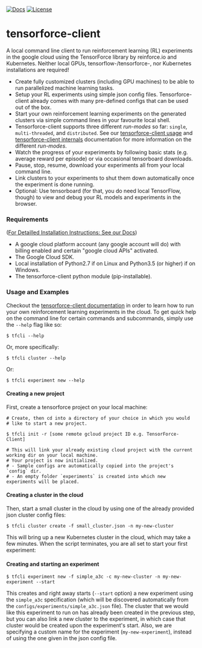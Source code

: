 [![Docs](https://readthedocs.org/projects/tensorforce-client/badge)](http://tensorforce-client.readthedocs.io/en/latest/)
[![License](https://img.shields.io/badge/license-Apache%202.0-blue.svg)](https://github.com/reinforceio/tensorforce-client/blob/master/LICENSE)

# tensorforce-client
A local command line client to run reinforcement learning (RL)
experiments in the google cloud using the TensorForce library by
reinforce.io and Kubernetes.
Neither local GPUs, tensorflow-/tensorforce-, nor Kubernetes
installations are required!


- Create fully customized clusters (including GPU machines) to
be able to run parallelized machine learning tasks.
- Setup your RL experiments using simple json config files.
Tensorforce-client already comes with many pre-defined configs that
can be used out of the box.
- Start your own reinforcement learning experiments on the generated
clusters via simple command lines in your favourite local shell.
- Tensorforce-client supports three different *run-modes* so far:
`single`, `multi-threaded`, and `distributed`.
See our [tensorforce-client usage](<http://tensorforce-client.readthedocs.io/en/latest/tensorforce_client/tensorforce_client.usage.html>)
and
[tensorforce-client internals](<http://tensorforce-client.readthedocs.io/en/latest/tensorforce_client/tensorforce_client.internals.html>)
documentation for more information on the different *run-modes*.
- Watch the progress of your experiments by following basic stats
(e.g. average reward per episode) or via occasional tensorboard
downloads.
- Pause, stop, resume, download your experiments all from your
local command line.
- Link clusters to your experiments to shut them down automatically
once the experiment is done running.
- Optional: Use tensorboard (for that, you do need local TensorFlow, though) to
view and debug your RL models and experiments in the browser.


### Requirements

([For Detailled Installation Instructions: See our Docs](http://tensorforce-client.readthedocs.io/en/latest/))

- A google cloud platform account (any google account will do) with
billing enabled and certain "google cloud APIs" activated.
- The Google Cloud SDK.
- Local installation of Python2.7 if on Linux and Python3.5 (or higher)
if on Windows.
- The tensorforce-client python module (pip-installable).



### Usage and Examples

Checkout the [tensorforce-client documentation](http://tensorforce-client.readthedocs.io/en/latest/) in order to
learn how to run your own reinforcement learning
experiments in the cloud. To get quick help on the command line
for certain commands and subcommands, simply use the `--help` flag
like so:

```
$ tfcli --help
```

Or, more specifically:

```
$ tfcli cluster --help
```

Or:

```
$ tfcli experiment new --help
```


#### Creating a new project

First, create a tensorforce project on your local machine:

```
# Create, then cd into a directory of your choice in which you would
# like to start a new project.

$ tfcli init -r [some remote gcloud project ID e.g. TensorForce-Client]

# This will link your already existing cloud project with the current working dir on your local machine.
# Your project is now initialized.
# - Sample configs are automatically copied into the project's `config` dir.
# - An empty folder `experiments` is created into which new experiments will be placed.
```


#### Creating a cluster in the cloud

Then, start a small cluster in the cloud by using one of the already
provided json cluster config files:

```
$ tfcli cluster create -f small_cluster.json -n my-new-cluster
```

This will bring up a new Kubernetes cluster in the cloud, which may take
a few minutes. When the script terminates, you are all set to start your
first experiment:

#### Creating and starting an experiment

```
$ tfcli experiment new -f simple_a3c -c my-new-cluster -n my-new-experiment --start
```

This creates and right away starts (`--start` option) a new experiment using the
`simple_a3c` specification (which will be discovered automatically from the
`configs/experiments/simple_a3c.json` file). The cluster that we would like this experiment
to run on has already been created in the previous step, but you can also link
a new cluster to the experiment, in which case that cluster would be created upon the experiment's
start. Also, we are specifying a custom name for the experiment (`my-new-experiment`), instead of
using the one given in the json config file.

